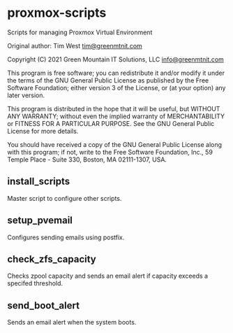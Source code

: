 # proxmox-scripts 

Scripts for managing Proxmox Virtual Environment

Original author: Tim West <tim@greenmtnit.com>

Copyright (C) 2021 Green Mountain IT Solutions, LLC <info@greenmtnit.com>

This program is free software; you can redistribute it and/or modify
it under the terms of the GNU General Public License as published by
the Free Software Foundation; either version 3 of the License, or
(at your option) any later version.

This program is distributed in the hope that it will be useful,
but WITHOUT ANY WARRANTY; without even the implied warranty of
MERCHANTABILITY or FITNESS FOR A PARTICULAR PURPOSE.  See the
GNU General Public License for more details.

You should have received a copy of the GNU General Public License
along with this program; if not, write to the Free Software
Foundation, Inc., 59 Temple Place - Suite 330, Boston, MA 02111-1307, USA.

## install_scripts
Master script to configure other scripts.

## setup_pvemail
Configures sending emails using postfix.

## check_zfs_capacity
Checks zpool capacity and sends an email alert if capacity exceeds a specifed threshold.

## send_boot_alert
Sends an email alert when the system boots.
